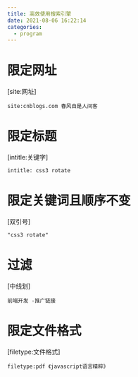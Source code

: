 ```yaml
---
title: 高效使用搜索引擎
date: 2021-08-06 16:22:14
categories:
  - program
---
```


# 限定网址

[site:网址]

```
site:cnblogs.com 春风自是人间客
```

# 限定标题

[intitle:关键字]

```
intitle: css3 rotate
```

# 限定关键词且顺序不变

[双引号]

```
"css3 rotate"
```

# 过滤

[中线划]

```
前端开发 -推广链接
```

# 限定文件格式

[filetype:文件格式]

```
filetype:pdf 《javascript语言精粹》
```